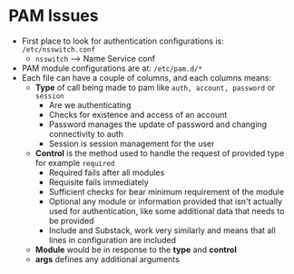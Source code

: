 # PAM Issues

- First place to look for authentication configurations is: `/etc/nsswitch.conf`
   - `nsswitch` --> Name Service conf
- PAM module configurations are at: `/etc/pam.d/*`
- Each file can have a couple of columns, and each columns means:
   - **Type** of call being made to pam like `auth, account, password` or `session`
      - Are we authenticating
      - Checks for existence and access of an account
      - Password manages the update of password and changing connectivity to auth
      - Session is session management for the user
   - **Control** is the method used to handle the request of provided type for example `required`
      - Required fails after all modules
      - Requisite fails immediately
      - Sufficient checks for bear minimum requirement of the module
      - Optional any module or information provided that isn't actually used for authentication, like some additional data that needs to be provided
      - Include and Substack, work very similarly and means that all lines in configuration are included
   - **Module** would be in response to the **type** and **control**
   - **args** defines any additional arguments
